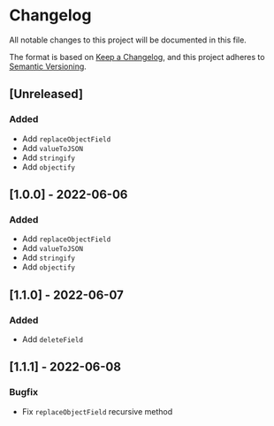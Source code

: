 # Changelog

All notable changes to this project will be documented in this file.

The format is based on [Keep a Changelog](https://keepachangelog.com/en/1.0.0/),
and this project adheres to [Semantic Versioning](https://semver.org/spec/v2.0.0.html).

## [Unreleased]

### Added

- Add `replaceObjectField`
- Add `valueToJSON`
- Add `stringify`
- Add `objectify`

## [1.0.0] - 2022-06-06

### Added

- Add `replaceObjectField`
- Add `valueToJSON`
- Add `stringify`
- Add `objectify`

## [1.1.0] - 2022-06-07

### Added

- Add `deleteField`

## [1.1.1] - 2022-06-08

### Bugfix

- Fix `replaceObjectField` recursive method
